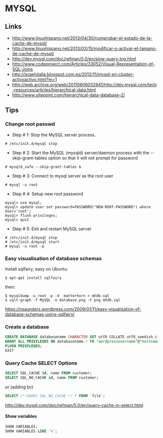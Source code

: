 # MYSQL

## Links

* http://www.linuxhispano.net/2013/04/30/comprobar-el-estado-de-la-cache-de-mysql/
* http://www.linuxhispano.net/2013/03/15/modificar-o-activar-el-tamano-de-cache-de-mysql/
* http://dev.mysql.com/doc/refman/5.0/en/slow-query-log.html
* http://www.codeproject.com/Articles/33052/Visual-Representation-of-SQL-Joins
* http://israelolalla.blogspot.com.es/2012/11/mysql-en-cluster-activoactivo.html?m=1
* http://web.archive.org/web/20110606032941/http://dev.mysql.com/tech-resources/articles/hierarchical-data.html
* http://www.sitepoint.com/hierarchical-data-database-2/

## Tips

### Change root passwd

* Step # 1: Stop the MySQL server process.
```
# /etc/init.d/mysql stop
```

* Step # 2: Start the MySQL (mysqld) server/daemon process with the --skip-grant-tables option so that it will not prompt for password
```
# mysqld_safe --skip-grant-tables &
```

* Step # 3: Connect to mysql server as the root user
```
# mysql -u root
```

* Step # 4: Setup new root password
```
mysql> use mysql;
mysql> update user set password=PASSWORD("NEW-ROOT-PASSWORD") where User='root';
mysql> flush privileges;
mysql> quit
```

* Step # 5: Exit and restart MySQL server
```
# /etc/init.d/mysql stop
# /etc/init.d/mysql start
# mysql -u root -p
```

### Easy visualisation of database schemas

Install sqlfairy, easy on Ubuntu:

```
$ apt-get install sqlfairy
```

then:

```
$ mysqldump -u root -p -d  matterhorn > mhdb.sql
$ sqlt-graph -f MySQL -o database.png -t png mhdb.sql
```

https://nsaunders.wordpress.com/2009/01/11/easy-visualisation-of-database-schemas-using-sqlfairy/


### Create a database

```sql
CREATE DATABASE databasename CHARACTER SET utf8 COLLATE utf8_swedish_ci;
GRANT ALL PRIVILEGES ON databasename.* TO "wordpressusername"@"hostname" IDENTIFIED BY "password";
FLUSH PRIVILEGES;
EXIT
```


### Query Cache SELECT Options

```sql
SELECT SQL_CACHE id, name FROM customer;
SELECT SQL_NO_CACHE id, name FROM customer;
```
or (adding bc)
```sql
SELECT /*!40001 SQL_NO_CACHE */ * FROM `file`;
```

http://dev.mysql.com/doc/refman/5.0/en/query-cache-in-select.html 

#### Show variables
```sql
SHOW VARIABLES;
SHOW VARIABLES LIKE '%';
```